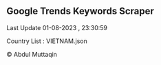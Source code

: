 

## Google Trends Keywords Scraper 
 
Last Update 01-08-2023 , 23:30:59

Country List :
VIETNAM.json



© Abdul Muttaqin 
